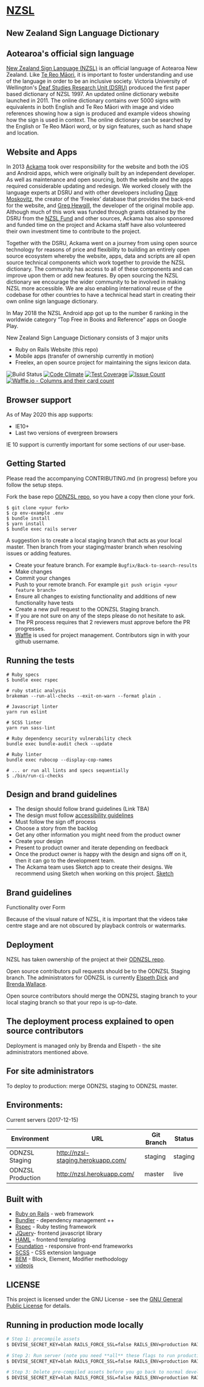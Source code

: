 
<a href="https://www.nzsl.nz" target="_blank"><h1>NZSL</h1></a>

## New Zealand Sign Language Dictionary

## Aotearoa's official sign language


<a href="https://www.odi.govt.nz/nzsl/about" target="_blank">New Zealand Sign Language (NZSL)</a> is an official language of Aotearoa New Zealand. Like <a href="https://www.tpk.govt.nz/en/whakamahia/te-reo-maori" target="_blank">Te Reo Māori</a>, it is important to foster understanding and use of the language in order to be an inclusive society. Victoria University of Wellington's <a href="https://www.victoria.ac.nz/lals/centres-and-institutes/dsru" target="_blank">Deaf Studies Research Unit (DSRU)</a> produced the first paper based dictionary of NZSL 1997. An updated online dictionary website launched in 2011. The online dictionary contains over 5000 signs with equivalents in both English and Te Reo Māori with image and video references showing how a sign is produced and example videos showing how the sign is used in context. The online dictionary can be searched by the English or Te Reo Māori word, or by sign features, such as hand shape and location.

## Website and Apps

In 2013 <a href="https://www.ackama.com/" target="_blank">Ackama</a> took over responsibility for the website and both the iOS and Android apps, which were originally built by an independent developer. As well as maintenance and open sourcing, both the website and the apps required considerable updating and redesign. We worked closely with the language experts at DSRU and with other developers including <a href="https://dave.moskovitz.co.nz" target="_blank">Dave Moskovitz</a>, the creator of the ‘Freelex’ database that provides the back-end for the website, and
<a href="https://hewgill.com" target="_blank">Greg Hewgill</a>, the developer of the original mobile app. Although much of this work was funded through grants obtained by the DSRU from the <a href="https://www.odi.govt.nz/nzsl/nzsl-fund/" target="_blank">NZSL Fund</a> and other sources, Ackama has also sponsored and funded time on the project and Ackama staff have also volunteered their own investment time to contribute to the project.

Together with the DSRU, Ackama went on a journey from using open source technology for reasons of price and flexibility to building an entirely open source ecosystem whereby the website, apps, data and scripts are all open source technical components which work together to provide the NZSL dictionary. The community has access to all of these components and can improve upon them or add new features. By open sourcing the NZSL dictionary we encourage the wider community to be involved in making NZSL more accessible. We are also enabling international reuse of the codebase for other countries to have a technical head start in creating their own online sign language dictionary.

In May 2018 the NZSL Android app got up to the number 6 ranking in the worldwide category “Top Free in Books and Reference” apps on Google Play.

New Zealand Sign Language Dictionary consists of 3 major units
* Ruby on Rails Website (this repo)
* Mobile apps (transfer of ownership currently in motion)
* Freelex, an open source project for maintaining the signs lexicon data.

![Build Status](https://github.com/ODNZSL/nzsl-online/workflows/CI/badge.svg)
[![Code Climate](https://codeclimate.com/github/ODNZSL/nzsl-online/badges/gpa.svg)](https://codeclimate.com/github/ODNZSL/nzsl-online)
[![Test Coverage](https://codeclimate.com/github/ODNZSL/nzsl-online/badges/coverage.svg)](https://codeclimate.com/github/ODNZSL/nzsl-online/coverage)
[![Issue Count](https://codeclimate.com/github/ODNZSL/nzsl-online/badges/issue_count.svg)](https://codeclimate.com/github/ODNZSL/nzsl-online)
[![Waffle.io - Columns and their card count](https://badge.waffle.io/ODNZSL/nzsl-online.svg?columns=all)](https://waffle.io/ODNZSL/nzsl-online)

## Browser support

As of May 2020 this app supports:

* IE10+
* Last two versions of evergreen browsers

IE 10 support is currently important for some sections of our user-base.

## Getting Started

Please read the accompanying CONTRIBUTING.md (in progress) before you follow the setup steps.

Fork the base repo [ODNZSL repo](https://github.com/ODNZSL/nzsl-online), so you have a copy then clone your fork.

```
$ git clone <your fork>
$ cp env-example .env
$ bundle install
$ yarn install
$ bundle exec rails server
```

A suggestion is to create a local staging branch that acts as your local master. Then branch from your staging/master branch when resolving issues or adding features.

  * Create your feature branch. For example `Bugfix/Back-to-search-results`
  * Make changes
  * Commit your changes
  * Push to your remote branch. For example `git push origin <your feature branch>`
  * Ensure all changes to existing functionality and additions of new functionality have tests
  * Create a new pull request to the ODNZSL Staging branch.
  * If you are not sure on any of the steps please do not hesitate to ask.
  * The PR process requires that 2 reviewers must approve before the PR progresses.
  * [Waffle](https://waffle.io) is used for project management. Contributors sign in with your github username.

## Running the tests

```
# Ruby specs
$ bundle exec rspec

# ruby static analysis
brakeman --run-all-checks --exit-on-warn --format plain .

# Javascript linter
yarn run eslint

# SCSS linter
yarn run sass-lint

# Ruby dependency security vulnerability check
bundle exec bundle-audit check --update

# Ruby linter
bundle exec rubocop --display-cop-names

# ... or run all lints and specs sequentially
$ ./bin/run-ci-checks
```

## Design and brand guidelines

  * The design should follow brand guidelines (Link TBA)
  * The design must follow [accessibility guidelines](https://material.io/design/usability/accessibility.html#composition)
  * Must follow the sign off process
  * Choose a story from the backlog
  * Get any other information you might need from the product owner
  * Create your design
  * Present to product owner and iterate depending on feedback
  * Once the product owner is happy with the design and signs off on it, then it can go to the development team.
  * The Ackama team uses Sketch app to create their designs. We recommend using Sketch when working on this project.  [Sketch](https://www.sketchapp.com/)

## Brand guidelines

Functionality over Form

Because of the visual nature of NZSL, it is important that the videos take centre stage and are not obscured by playback controls or watermarks.

## Deployment

NZSL has taken ownership of the project at their [ODNZSL repo](https://github.com/ODNZSL/nzsl-online).

Open source contributors pull requests should be to the ODNZSL Staging branch. The administrators for ODNZSL is currently [Elspeth Dick](https://github.com/elspeth-rabid) and [Brenda Wallace](https://github.com/Br3nda).

Open source contributors should merge the ODNZSL staging branch to your local staging branch so that your repo is up-to-date.

## The deployment process explained to open source contributors

Deployment is managed only by Brenda and Elspeth - the site administrators mentioned above.

## For site administrators

To deploy to production: merge ODNZSL staging to ODNZSL master.

## Environments:

Current servers (2017-12-15)

| Environment        | URL                                       | Git Branch | Status       |
|--------------------|-------------------------------------------|------------|--------------|
| ODNZSL Staging     | http://nzsl-staging.herokuapp.com/        | staging    | staging      |
| ODNZSL Production  | http://nzsl.herokuapp.com/                | master     | live         |

## Built with

  * [Ruby on Rails](https://rubyonrails.org) - web framework
  * [Bundler](https://bundler.io) - dependency management ++
  * [Rspec](http://rspec.info) - Ruby testing framework
  * [JQuery](https://jquery.com)- frontend javascript library
  * [HAML](http://haml.info) - frontend templating
  * [Foundation](https://foundation.zurb.com) - responsive front-end frameworks
  * [SCSS](https://sass-lang.com) - CSS extension language
  * [BEM](https://css-tricks.com/bem-101/) -  Block, Element, Modifier methodology
  * [videojs](https://docs.videojs.com/docs/guides/setup.html)

## LICENSE

This project is licensed under the GNU License - see the [GNU General Public License](https://github.com/ODNZSL/nzsl-online/blob/staging/LICENSE) for details.


## Running in production mode locally

```sh
# Step 1: precompile assets
$ DEVISE_SECRET_KEY=blah RAILS_FORCE_SSL=false RAILS_ENV=production RAILS_LOG_TO_STDOUT=true RAILS_SERVE_STATIC_FILES=true bundle exec rails assets:precompile

# Step 2: Run server (note you need **all** these flags to run production locally)
$ DEVISE_SECRET_KEY=blah RAILS_FORCE_SSL=false RAILS_ENV=production RAILS_LOG_TO_STDOUT=true RAILS_SERVE_STATIC_FILES=true bundle exec rails server

# Step 3: Delete pre-compiled assets before you go back to normal development
$ DEVISE_SECRET_KEY=blah RAILS_FORCE_SSL=false RAILS_ENV=production RAILS_LOG_TO_STDOUT=true RAILS_SERVE_STATIC_FILES=true bundle exec rails assets:clobber
```


